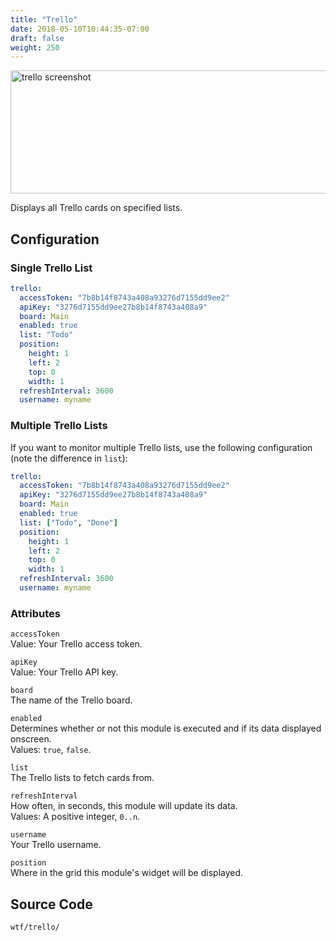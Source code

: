 ```yaml
---
title: "Trello"
date: 2018-05-10T10:44:35-07:00
draft: false
weight: 250
---
```


<img class="screenshot" src="/imgs/modules/trello.png" width="640" height="197" alt="trello screenshot" />

Displays all Trello cards on specified lists.

## Configuration

### Single Trello List

```yaml
trello:
  accessToken: "7b8b14f8743a408a93276d7155dd9ee2"
  apiKey: "3276d7155dd9ee27b8b14f8743a408a9"
  board: Main
  enabled: true
  list: "Todo"
  position:
    height: 1
    left: 2
    top: 0
    width: 1
  refreshInterval: 3600
  username: myname
```

### Multiple Trello Lists

If you want to monitor multiple Trello lists, use the following
configuration (note the difference in `list`):

```yaml
trello:
  accessToken: "7b8b14f8743a408a93276d7155dd9ee2"
  apiKey: "3276d7155dd9ee27b8b14f8743a408a9"
  board: Main
  enabled: true
  list: ["Todo", "Done"]
  position:
    height: 1
    left: 2
    top: 0
    width: 1
  refreshInterval: 3600
  username: myname
```

### Attributes

`accessToken` <br />
Value: Your Trello access token.

`apiKey` <br />
Value: Your Trello API key.

`board` <br />
The name of the Trello board. <br />

`enabled` <br />
Determines whether or not this module is executed and if its data displayed onscreen. <br />
Values: `true`, `false`.

`list` <br />
The Trello lists to fetch cards from. <br />

`refreshInterval` <br />
How often, in seconds, this module will update its data. <br />
Values: A positive integer, `0..n`.

`username` <br />
Your Trello username. <br />

`position` <br />
Where in the grid this module's widget will be displayed. <br />

## Source Code

```bash
wtf/trello/
```
